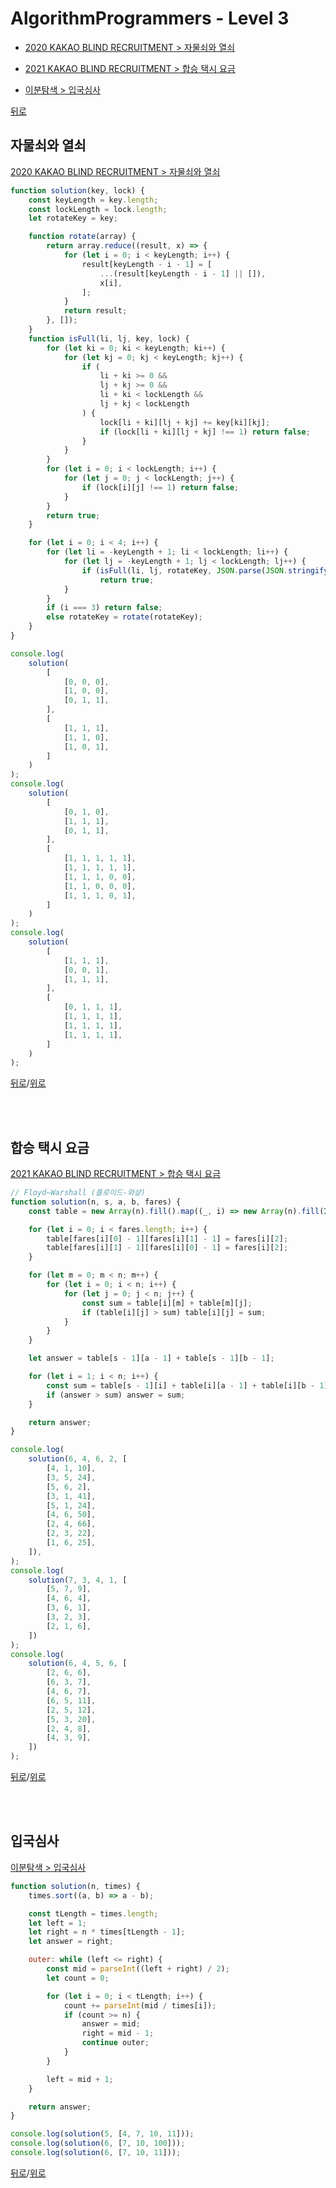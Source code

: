 # AlgorithmProgrammers - Level 3

* [2020 KAKAO BLIND RECRUITMENT > 자물쇠와 열쇠](#자물쇠와-열쇠)

* [2021 KAKAO BLIND RECRUITMENT > 합승 택시 요금](#합승-택시-요금)

* [이분탐색 > 입국심사](#입국심사)

[뒤로](https://github.com/SeongYongLee/TIL/tree/main/AlgorithmProgrammers)

## 자물쇠와 열쇠

[2020 KAKAO BLIND RECRUITMENT > 자물쇠와 열쇠](https://programmers.co.kr/learn/courses/30/lessons/60059)

``` js
function solution(key, lock) {
    const keyLength = key.length;
    const lockLength = lock.length;
    let rotateKey = key;

    function rotate(array) {
        return array.reduce((result, x) => {
            for (let i = 0; i < keyLength; i++) {
                result[keyLength - i - 1] = [
                    ...(result[keyLength - i - 1] || []),
                    x[i],
                ];
            }
            return result;
        }, []);
    }
    function isFull(li, lj, key, lock) {
        for (let ki = 0; ki < keyLength; ki++) {
            for (let kj = 0; kj < keyLength; kj++) {
                if (
                    li + ki >= 0 &&
                    lj + kj >= 0 &&
                    li + ki < lockLength &&
                    lj + kj < lockLength
                ) {
                    lock[li + ki][lj + kj] += key[ki][kj];
                    if (lock[li + ki][lj + kj] !== 1) return false;
                }
            }
        }
        for (let i = 0; i < lockLength; i++) {
            for (let j = 0; j < lockLength; j++) {
                if (lock[i][j] !== 1) return false;
            }
        }
        return true;
    }

    for (let i = 0; i < 4; i++) {
        for (let li = -keyLength + 1; li < lockLength; li++) {
            for (let lj = -keyLength + 1; lj < lockLength; lj++) {
                if (isFull(li, lj, rotateKey, JSON.parse(JSON.stringify(lock))))
                    return true;
            }
        }
        if (i === 3) return false;
        else rotateKey = rotate(rotateKey);
    }
}

console.log(
    solution(
        [
            [0, 0, 0],
            [1, 0, 0],
            [0, 1, 1],
        ],
        [
            [1, 1, 1],
            [1, 1, 0],
            [1, 0, 1],
        ]
    )
);
console.log(
    solution(
        [
            [0, 1, 0],
            [1, 1, 1],
            [0, 1, 1],
        ],
        [
            [1, 1, 1, 1, 1],
            [1, 1, 1, 1, 1],
            [1, 1, 1, 0, 0],
            [1, 1, 0, 0, 0],
            [1, 1, 1, 0, 1],
        ]
    )
);
console.log(
    solution(
        [
            [1, 1, 1],
            [0, 0, 1],
            [1, 1, 1],
        ],
        [
            [0, 1, 1, 1],
            [1, 1, 1, 1],
            [1, 1, 1, 1],
            [1, 1, 1, 1],
        ]
    )
);
```

[뒤로](https://github.com/SeongYongLee/TIL/tree/main/AlgorithmProgrammers)/[위로](#algorithmprogrammers---level-3)

</br></br>

## 합승 택시 요금

[2021 KAKAO BLIND RECRUITMENT > 합승 택시 요금](https://programmers.co.kr/learn/courses/30/lessons/72413)

``` js
// Floyd–Warshall (플로이드-와샬)
function solution(n, s, a, b, fares) {
    const table = new Array(n).fill().map((_, i) => new Array(n).fill(Infinity).fill(0, i, i + 1));

    for (let i = 0; i < fares.length; i++) {
        table[fares[i][0] - 1][fares[i][1] - 1] = fares[i][2];
        table[fares[i][1] - 1][fares[i][0] - 1] = fares[i][2];
    }

    for (let m = 0; m < n; m++) {
        for (let i = 0; i < n; i++) {
            for (let j = 0; j < n; j++) {
                const sum = table[i][m] + table[m][j];
                if (table[i][j] > sum) table[i][j] = sum;
            }
        }
    }

    let answer = table[s - 1][a - 1] + table[s - 1][b - 1];

    for (let i = 1; i < n; i++) {
        const sum = table[s - 1][i] + table[i][a - 1] + table[i][b - 1];
        if (answer > sum) answer = sum;
    }

    return answer;
}

console.log(
    solution(6, 4, 6, 2, [
        [4, 1, 10],
        [3, 5, 24],
        [5, 6, 2],
        [3, 1, 41],
        [5, 1, 24],
        [4, 6, 50],
        [2, 4, 66],
        [2, 3, 22],
        [1, 6, 25],
    ]),
);
console.log(
    solution(7, 3, 4, 1, [
        [5, 7, 9],
        [4, 6, 4],
        [3, 6, 1],
        [3, 2, 3],
        [2, 1, 6],
    ])
);
console.log(
    solution(6, 4, 5, 6, [
        [2, 6, 6],
        [6, 3, 7],
        [4, 6, 7],
        [6, 5, 11],
        [2, 5, 12],
        [5, 3, 20],
        [2, 4, 8],
        [4, 3, 9],
    ])
);
```

[뒤로](https://github.com/SeongYongLee/TIL/tree/main/AlgorithmProgrammers)/[위로](#algorithmprogrammers---level-3)

</br></br>

## 입국심사

[이분탐색 > 입국심사](https://programmers.co.kr/learn/courses/30/lessons/43238)

``` js
function solution(n, times) {
    times.sort((a, b) => a - b);

    const tLength = times.length;
    let left = 1;
    let right = n * times[tLength - 1];
    let answer = right;

    outer: while (left <= right) {
        const mid = parseInt((left + right) / 2);
        let count = 0;

        for (let i = 0; i < tLength; i++) {
            count += parseInt(mid / times[i]);
            if (count >= n) {
                answer = mid;
                right = mid - 1;
                continue outer;
            }
        }

        left = mid + 1;
    }

    return answer;
}

console.log(solution(5, [4, 7, 10, 11]));
console.log(solution(6, [7, 10, 100]));
console.log(solution(6, [7, 10, 11]));
```

[뒤로](https://github.com/SeongYongLee/TIL/tree/main/AlgorithmProgrammers)/[위로](#algorithmprogrammers---level-3)

</br></br>